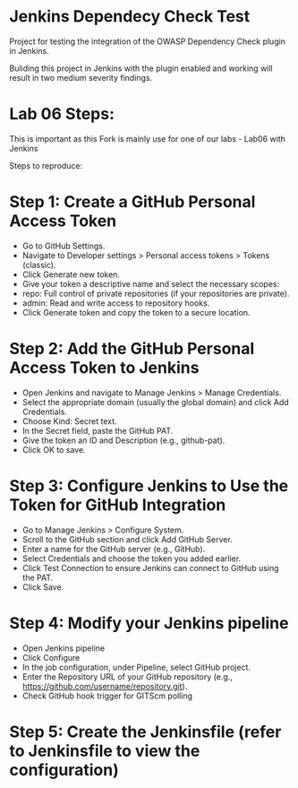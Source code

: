 # Jenkins Dependecy Check Test
Project for testing the integration of the OWASP Dependency Check plugin in Jenkins.

Buliding this project in Jenkins with the plugin enabled and working will result in two medium severity findings.

# Lab 06 Steps:

This is important as this Fork is mainly use for one of our labs - Lab06 with Jenkins

Steps to reproduce:

# Step 1: Create a GitHub Personal Access Token
- Go to GitHub Settings.
- Navigate to Developer settings > Personal access tokens > Tokens (classic).
- Click Generate new token.
- Give your token a descriptive name and select the necessary scopes:
- repo: Full control of private repositories (if your repositories are private).
- admin: Read and write access to repository hooks.
- Click Generate token and copy the token to a secure location.

# Step 2: Add the GitHub Personal Access Token to Jenkins
- Open Jenkins and navigate to Manage Jenkins > Manage Credentials.
- Select the appropriate domain (usually the global domain) and click Add Credentials.
- Choose Kind: Secret text.
- In the Secret field, paste the GitHub PAT.
- Give the token an ID and Description (e.g., github-pat).
- Click OK to save.

# Step 3: Configure Jenkins to Use the Token for GitHub Integration
- Go to Manage Jenkins > Configure System.
- Scroll to the GitHub section and click Add GitHub Server.
- Enter a name for the GitHub server (e.g., GitHub).
- Select Credentials and choose the token you added earlier.
- Click Test Connection to ensure Jenkins can connect to GitHub using the PAT.
- Click Save.

# Step 4: Modify your Jenkins pipeline 
- Open Jenkins pipeline
- Click Configure 
- In the job configuration, under Pipeline, select GitHub project.
- Enter the Repository URL of your GitHub repository (e.g., https://github.com/username/repository.git).
- Check GitHub hook trigger for GITScm polling
                           
# Step 5: Create the Jenkinsfile (refer to Jenkinsfile to view the configuration)
